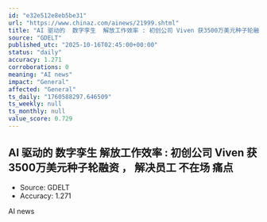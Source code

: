 ```yaml
---
id: "e32e512e8eb5be31"
url: "https://www.chinaz.com/ainews/21999.shtml"
title: "AI 驱动的  数字孪生  解放工作效率 : 初创公司 Viven 获3500万美元种子轮融资 ， 解决员工  不在场  痛点"
source: "GDELT"
published_utc: "2025-10-16T02:45:00+00:00"
status: "daily"
accuracy: 1.271
corroborations: 0
meaning: "AI news"
impact: "General"
affected: "General"
ts_daily: "1760588297.646509"
ts_weekly: null
ts_monthly: null
value_score: 0.729
---
```

## AI 驱动的  数字孪生  解放工作效率 : 初创公司 Viven 获3500万美元种子轮融资 ， 解决员工  不在场  痛点

- Source: GDELT
- Accuracy: 1.271

AI news
